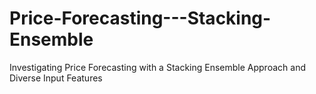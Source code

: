 # Price-Forecasting---Stacking-Ensemble
Investigating Price Forecasting with a Stacking Ensemble Approach and Diverse Input Features
